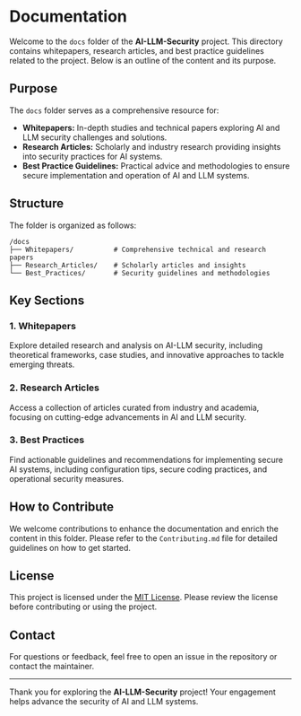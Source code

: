 # Documentation

Welcome to the `docs` folder of the **AI-LLM-Security** project. This directory contains whitepapers, research articles, and best practice guidelines related to the project. Below is an outline of the content and its purpose.

## Purpose

The `docs` folder serves as a comprehensive resource for:

- **Whitepapers:** In-depth studies and technical papers exploring AI and LLM security challenges and solutions.
- **Research Articles:** Scholarly and industry research providing insights into security practices for AI systems.
- **Best Practice Guidelines:** Practical advice and methodologies to ensure secure implementation and operation of AI and LLM systems.

## Structure

The folder is organized as follows:

```
/docs
├── Whitepapers/          # Comprehensive technical and research papers
├── Research_Articles/    # Scholarly articles and insights
└── Best_Practices/       # Security guidelines and methodologies
```

## Key Sections

### 1. Whitepapers
Explore detailed research and analysis on AI-LLM security, including theoretical frameworks, case studies, and innovative approaches to tackle emerging threats.

### 2. Research Articles
Access a collection of articles curated from industry and academia, focusing on cutting-edge advancements in AI and LLM security.

### 3. Best Practices
Find actionable guidelines and recommendations for implementing secure AI systems, including configuration tips, secure coding practices, and operational security measures.

## How to Contribute

We welcome contributions to enhance the documentation and enrich the content in this folder. Please refer to the `Contributing.md` file for detailed guidelines on how to get started.

## License

This project is licensed under the [MIT License](../LICENSE). Please review the license before contributing or using the project.

## Contact

For questions or feedback, feel free to open an issue in the repository or contact the maintainer.

---

Thank you for exploring the **AI-LLM-Security** project! Your engagement helps advance the security of AI and LLM systems.

